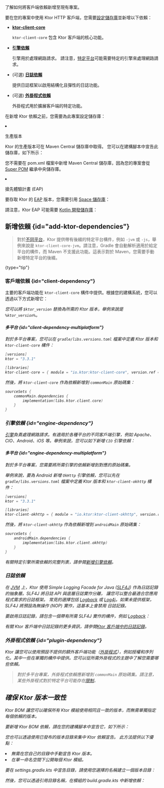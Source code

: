 [//]: # (title: 新增客戶端依賴)

<show-structure for="chapter" depth="2"/>

<link-summary>了解如何將客戶端依賴新增至現有專案。</link-summary>

要在您的專案中使用 Ktor HTTP 客戶端，您需要[設定儲存庫](#repositories)並新增以下依賴：

- **[ktor-client-core](#client-dependency)**

  `ktor-client-core` 包含 Ktor 客戶端的核心功能。
- **[引擎依賴](#engine-dependency)**

  引擎用於處理網路請求。
  請注意，[特定平台](client-supported-platforms.md)可能需要特定的引擎來處理網路請求。
- (可選) **[日誌依賴](#logging-dependency)**

  提供日誌框架以啟用結構化且彈性的日誌功能。

- (可選) **[外掛程式依賴](#plugin-dependency)**

  外掛程式用於擴展客戶端的特定功能。

<p>
    在新增 Ktor 依賴之前，您需要為此專案設定儲存庫：
</p>
<list>
    <li>
        <p>
            <control>生產版本</control>
        </p>
        <p>
            Ktor 的生產版本可在 Maven Central 儲存庫中取得。
            您可以在建構腳本中宣告此儲存庫，如下所示：
        </p>
        <Tabs group="languages">
            <TabItem title="Gradle (Kotlin)" group-key="kotlin">
                <code-block lang="Kotlin" code="                    repositories {&#10;                        mavenCentral()&#10;                    }"/>
            </TabItem>
            <TabItem title="Gradle (Groovy)" group-key="groovy">
                <code-block lang="Groovy" code="                    repositories {&#10;                        mavenCentral()&#10;                    }"/>
            </TabItem>
            <TabItem title="Maven" group-key="maven">
                <note>
                    <p>
                        您不需要在 <path>pom.xml</path> 檔案中新增 Maven Central 儲存庫，因為您的專案會從
                        <a href="https://maven.apache.org/guides/introduction/introduction-to-the-pom.html#super-pom">Super POM</a> 繼承中央儲存庫。
                    </p>
                </note>
            </TabItem>
        </Tabs>
    </li>
    <li>
        <p>
            <control>搶先體驗計畫 (EAP)</control>
        </p>
        <p>
            要存取 Ktor 的 <a href="https://ktor.io/eap/">EAP</a> 版本，您需要引用 <a href="https://maven.pkg.jetbrains.space/public/p/ktor/eap/io/ktor/">Space 儲存庫</a>：
        </p>
        <Tabs group="languages">
            <TabItem title="Gradle (Kotlin)" group-key="kotlin">
                <code-block lang="Kotlin" code="                    repositories {&#10;                        maven {&#10;                            url = uri(&quot;https://maven.pkg.jetbrains.space/public/p/ktor/eap&quot;)&#10;                        }&#10;                    }"/>
            </TabItem>
            <TabItem title="Gradle (Groovy)" group-key="groovy">
                <code-block lang="Groovy" code="                    repositories {&#10;                        maven {&#10;                            url &quot;https://maven.pkg.jetbrains.space/public/p/ktor/eap&quot;&#10;                        }&#10;                    }"/>
            </TabItem>
            <TabItem title="Maven" group-key="maven">
                <code-block lang="XML" code="                    &lt;repositories&gt;&#10;                        &lt;repository&gt;&#10;                            &lt;id&gt;ktor-eap&lt;/id&gt;&#10;                            &lt;url&gt;https://maven.pkg.jetbrains.space/public/p/ktor/eap&lt;/url&gt;&#10;                        &lt;/repository&gt;&#10;                    &lt;/repositories&gt;"/>
            </TabItem>
        </Tabs>
        <p>
            請注意，Ktor EAP 可能需要 <a href="https://maven.pkg.jetbrains.space/kotlin/p/kotlin/dev">Kotlin 開發儲存庫</a>：
        </p>
        <Tabs group="languages">
            <TabItem title="Gradle (Kotlin)" group-key="kotlin">
                <code-block lang="Kotlin" code="                    repositories {&#10;                        maven {&#10;                            url = uri(&quot;https://maven.pkg.jetbrains.space/kotlin/p/kotlin/dev&quot;)&#10;                        }&#10;                    }"/>
            </TabItem>
            <TabItem title="Gradle (Groovy)" group-key="groovy">
                <code-block lang="Groovy" code="                    repositories {&#10;                        maven {&#10;                            url &quot;https://maven.pkg.jetbrains.space/kotlin/p/kotlin/dev&quot;&#10;                        }&#10;                    }"/>
            </TabItem>
            <TabItem title="Maven" group-key="maven">
                <code-block lang="XML" code="                    &lt;repositories&gt;&#10;                        &lt;repository&gt;&#10;                            &lt;id&gt;ktor-eap&lt;/id&gt;&#10;                            &lt;url&gt;https://maven.pkg.jetbrains.space/kotlin/p/kotlin/dev&lt;/url&gt;&#10;                        &lt;/repository&gt;&#10;                    &lt;/repositories&gt;"/>
            </TabItem>
        </Tabs>
    </li>
</list>

## 新增依賴 {id="add-ktor-dependencies"}

> 對於[不同平台](client-supported-platforms.md)，Ktor 提供帶有後綴的特定平台構件，例如 `-jvm` 或 `-js`，舉例來說是 `ktor-client-core-jvm`。請注意，Gradle 會自動解析適用於給定平台的構件，而 Maven 不支援此功能。這表示對於 Maven，您需要手動新增特定平台的後綴。
>
{type="tip"}

### 客戶端依賴 {id="client-dependency"}

主要的客戶端功能在 `ktor-client-core` 構件中提供。根據您的建構系統，您可以透過以下方式新增它：

<var name="artifact_name" value="ktor-client-core"/>
<Tabs group="languages">
    <TabItem title="Gradle (Kotlin)" group-key="kotlin">
        <code-block lang="Kotlin" code="            implementation(&quot;io.ktor:%artifact_name%:$ktor_version&quot;)"/>
    </TabItem>
    <TabItem title="Gradle (Groovy)" group-key="groovy">
        <code-block lang="Groovy" code="            implementation &quot;io.ktor:%artifact_name%:$ktor_version&quot;"/>
    </TabItem>
    <TabItem title="Maven" group-key="maven">
        <code-block lang="XML" code="            &lt;dependency&gt;&#10;                &lt;groupId&gt;io.ktor&lt;/groupId&gt;&#10;                &lt;artifactId&gt;%artifact_name%-jvm&lt;/artifactId&gt;&#10;                &lt;version&gt;${ktor_version}&lt;/version&gt;&#10;            &lt;/dependency&gt;"/>
    </TabItem>
</Tabs>

您可以將 `$ktor_version` 替換為所需的 Ktor 版本，舉例來說是 `%ktor_version%`。

#### 多平台 {id="client-dependency-multiplatform"}

對於多平台專案，您可以在 `gradle/libs.versions.toml` 檔案中定義 Ktor 版本和 `ktor-client-core` 構件：

```kotlin
[versions]
ktor = "3.3.1"

[libraries]
ktor-client-core = { module = "io.ktor:ktor-client-core", version.ref = "ktor" }
```

然後，將 `ktor-client-core` 作為依賴新增到 `commonMain` 原始碼集：

```kotlin
sourceSets {
    commonMain.dependencies {
        implementation(libs.ktor.client.core)
    }
}
```

### 引擎依賴 {id="engine-dependency"}

[引擎](client-engines.md)負責處理網路請求。有適用於各種平台的不同客戶端引擎，例如 Apache、CIO、Android、iOS 等。舉例來說，您可以如下新增 `CIO` 引擎依賴：

<var name="artifact_name" value="ktor-client-cio"/>
<Tabs group="languages">
    <TabItem title="Gradle (Kotlin)" group-key="kotlin">
        <code-block lang="Kotlin" code="            implementation(&quot;io.ktor:%artifact_name%:$ktor_version&quot;)"/>
    </TabItem>
    <TabItem title="Gradle (Groovy)" group-key="groovy">
        <code-block lang="Groovy" code="            implementation &quot;io.ktor:%artifact_name%:$ktor_version&quot;"/>
    </TabItem>
    <TabItem title="Maven" group-key="maven">
        <code-block lang="XML" code="            &lt;dependency&gt;&#10;                &lt;groupId&gt;io.ktor&lt;/groupId&gt;&#10;                &lt;artifactId&gt;%artifact_name%-jvm&lt;/artifactId&gt;&#10;                &lt;version&gt;${ktor_version}&lt;/version&gt;&#10;            &lt;/dependency&gt;"/>
    </TabItem>
</Tabs>

#### 多平台 {id="engine-dependency-multiplatform"}

對於多平台專案，您需要將所需引擎的依賴新增到對應的原始碼集。

舉例來說，要為 Android 新增 `OkHttp` 引擎依賴，您可以先在 `gradle/libs.versions.toml` 檔案中定義 Ktor 版本和 `ktor-client-okhttp` 構件：

```kotlin
[versions]
ktor = "3.3.1"

[libraries]
ktor-client-okhttp = { module = "io.ktor:ktor-client-okhttp", version.ref = "ktor" }
```

然後，將 `ktor-client-okhttp` 作為依賴新增到 `androidMain` 原始碼集：

```kotlin
sourceSets {
    androidMain.dependencies {
        implementation(libs.ktor.client.okhttp)
    }
}
```

有關特定引擎所需依賴的完整列表，請參閱[新增引擎依賴](client-engines.md#dependencies)。

### 日誌依賴

  <p>
    在 <a href="#jvm">JVM</a> 上，Ktor 使用 Simple Logging Facade for Java
    (<a href="http://www.slf4j.org/">SLF4J</a>) 作為日誌記錄的抽象層。SLF4J 將日誌 API 與底層日誌實作分離，
    讓您可以整合最適合您應用程式需求的日誌框架。
    常見的選擇包括 <a href="https://logback.qos.ch/">Logback</a> 或
    <a href="https://logging.apache.org/log4j">Log4j</a>。如果未提供框架，SLF4J 將預設為無操作 (NOP) 實作，這基本上會禁用
    日誌記錄。
  </p>

  <p>
    要啟用日誌記錄，請包含一個帶有所需 SLF4J 實作的構件，例如 <a href="https://logback.qos.ch/">Logback</a>：
  </p>
  <var name="group_id" value="ch.qos.logback"/>
  <var name="artifact_name" value="logback-classic"/>
  <var name="version" value="logback_version"/>
  <Tabs group="languages">
      <TabItem title="Gradle (Kotlin)" group-key="kotlin">
          <code-block lang="Kotlin" code="              implementation(&quot;%group_id%:%artifact_name%:$%version%&quot;)"/>
      </TabItem>
      <TabItem title="Gradle (Groovy)" group-key="groovy">
          <code-block lang="Groovy" code="              implementation &quot;%group_id%:%artifact_name%:$%version%&quot;"/>
      </TabItem>
      <TabItem title="Maven" group-key="maven">
          <code-block lang="XML" code="              &lt;dependency&gt;&#10;                  &lt;groupId&gt;%group_id%&lt;/groupId&gt;&#10;                  &lt;artifactId&gt;%artifact_name%&lt;/artifactId&gt;&#10;                  &lt;version&gt;${%version%}&lt;/version&gt;&#10;              &lt;/dependency&gt;"/>
      </TabItem>
  </Tabs>

有關 Ktor 客戶端中日誌記錄的更多資訊，請參閱[Ktor 客戶端中的日誌記錄](client-logging.md)。

### 外掛程式依賴 {id="plugin-dependency"}

Ktor 讓您可以使用預設不提供的額外客戶端功能（[外掛程式](client-plugins.md)），例如授權和序列化。其中一些在單獨的構件中提供。您可以從所需外掛程式的主題中了解您需要哪些依賴。

> 對於多平台專案，外掛程式依賴應新增到 `commonMain` 原始碼集。請注意，某些外掛程式對於特定平台可能存在[限制](client-engines.md#limitations)。

## 確保 Ktor 版本一致性

<chapter title="使用 Ktor BOM 依賴">

Ktor BOM 讓您可以確保所有 Ktor 模組使用相同且一致的版本，而無需單獨指定每個依賴的版本。

要新增 Ktor BOM 依賴，請在您的建構腳本中宣告它，如下所示：

<Tabs group="languages">
    <TabItem title="Gradle (Kotlin)" group-key="kotlin">
        <code-block lang="Kotlin" code="            implementation(platform(&quot;io.ktor:ktor-bom:$ktor_version&quot;))"/>
    </TabItem>
    <TabItem title="Gradle (Groovy)" group-key="groovy">
        <code-block lang="Groovy" code="            implementation platform &quot;io.ktor:ktor-bom:$ktor_version&quot;"/>
    </TabItem>
    <TabItem title="Maven" group-key="maven">
        <code-block lang="XML" code="            &lt;dependencyManagement&gt;&#10;              &lt;dependencies&gt;&#10;                  &lt;dependency&gt;&#10;                      &lt;groupId&gt;io.ktor&lt;/groupId&gt;&#10;                      &lt;artifactId&gt;ktor-bom&lt;/artifactId&gt;&#10;                      &lt;version&gt;%ktor_version%&lt;/version&gt;&#10;                      &lt;type&gt;pom&lt;/type&gt;&#10;                      &lt;scope&gt;import&lt;/scope&gt;&#10;                  &lt;/dependency&gt;&#10;              &lt;/dependencies&gt;&#10;          &lt;/dependencyManagement&gt;"/>
    </TabItem>
</Tabs>
</chapter>

<var name="target_module" value="client"/>
<p>
    您也可以透過使用已發布的版本目錄來集中 Ktor 依賴宣告。
    此方法提供以下優點：
</p>
<list id="published-version-catalog-benefits">
    <li>
        無需在您自己的目錄中手動宣告 Ktor 版本。
    </li>
    <li>
        在單一命名空間下公開每個 Ktor 模組。
    </li>
</list>
<p>
    要在
    <path>settings.gradle.kts</path>
    中宣告目錄，請使用您選擇的名稱建立一個版本目錄：
</p>
<code-block lang="kotlin" code="    dependencyResolutionManagement {&#10;        versionCatalogs {&#10;            create(&quot;ktorLibs&quot;) {&#10;                from(&quot;io.ktor:ktor-version-catalog:%ktor_version%&quot;)&#10;            }&#10;        }&#10;    }"/>
<p>
    然後，您可以透過引用目錄名稱，在模組的
    <path>build.gradle.kts</path>
    中新增依賴：
</p>
<code-block lang="kotlin" code="    dependencies {&#10;        implementation(ktorLibs.%target_module%.core)&#10;        // ...&#10;    }"/>